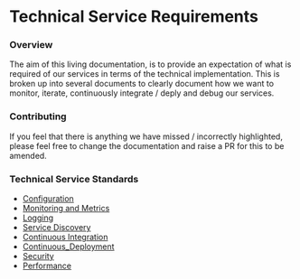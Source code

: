 # Technical Service Requirements

### Overview

The aim of this living documentation, is to provide an expectation of what is required of our services in terms
of the technical implementation. This is broken up into several documents to clearly document how we want to monitor,
iterate, continuously integrate / deply and debug our services.

### Contributing

If you feel that there is anything we have missed / incorrectly highlighted, please feel free to change the documentation
and raise a PR for this to be amended.

### Technical Service Standards

* [Configuration](docs/configuration.md)
* [Monitoring and Metrics](docs/monitoring_metrics.md)
* [Logging](docs/logging.md)
* [Service Discovery](docs/service_discovery.md)
* [Continuous Integration](docs/ci.md)
* [Continuous_Deployment](docs/cd.md)
* [Security](docs/security.md)
* [Performance](docs/performance.md)
